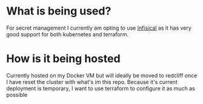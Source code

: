 # What is being used?
For secret management I currently am opting to use [Infisical](https://infisical.com) as it has very good support for both kubernetes and terraform.

# How is it being hosted
Currently hosted on my Docker VM but will ideally be moved to redcliff once I have reset the cluster with what's im this repo. Because it's current deployment is temporary, I want to use terraform to configure it as much as possible